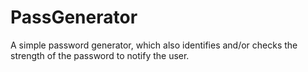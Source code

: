 # PassGenerator
A simple password generator, which also identifies and/or checks the strength of the password to notify the user. 
